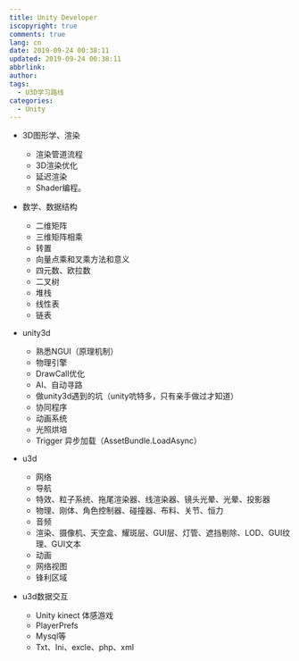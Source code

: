 ```yaml
---
title: Unity Developer
iscopyright: true
comments: true
lang: cn
date: 2019-09-24 00:38:11
updated: 2019-09-24 00:38:11
abbrlink:
author:
tags:
  - U3D学习路线
categories:
  - Unity
---
```



- 3D图形学、渲染
    - 渲染管道流程
    - 3D渲染优化
    - 延迟渲染
    - Shader编程。
- 数学、数据结构
    - 二维矩阵
    - 三维矩阵相乘
    - 转置
    - 向量点乘和叉乘方法和意义
    - 四元数、欧拉数
    - 二叉树
    - 堆栈
    - 线性表
    - 链表
- unity3d
    - 熟悉NGUI（原理机制）
    - 物理引擎
    - DrawCall优化
    - AI、自动寻路
    - 做unity3d遇到的坑（unity吭特多，只有亲手做过才知道）
    - 协同程序
    - 动画系统
    - 光照烘培
    - Trigger 异步加载（AssetBundle.LoadAsync） 


- u3d
    - 网络
    - 导航
    - 特效、粒子系统、拖尾渲染器、线渲染器、镜头光晕、光晕、投影器
    - 物理、刚体、角色控制器、碰撞器、布料、关节、恒力
    - 音频
    - 渲染、摄像机、天空盒、耀斑层、GUI层、灯管、遮挡剔除、LOD、GUI纹理、GUI文本
    - 动画
    - 网络视图
    - 锋利区域

- u3d数据交互
    - Unity kinect 体感游戏
    - PlayerPrefs
    - Mysql等
    - Txt、Ini、excle、php、xml
